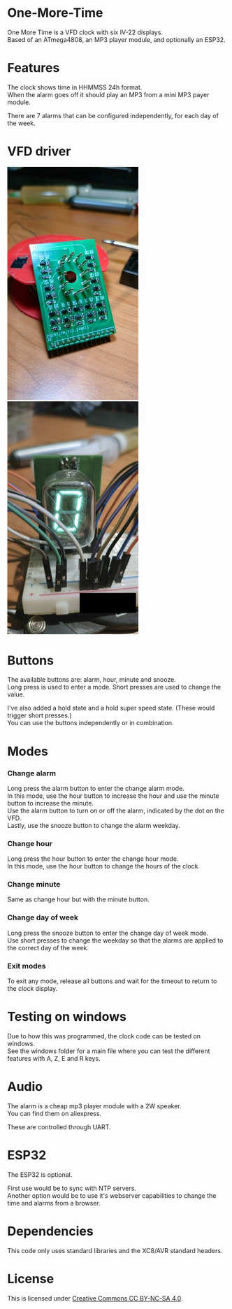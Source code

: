 # One-More-Time
One More Time is a VFD clock with six IV-22 displays.  
Based of an ATmega4808, an MP3 player module, and optionally an ESP32.  

# Features
The clock shows time in HHMMSS 24h format.  
When the alarm goes off it should play an MP3 from a mini MP3 payer module.  

There are 7 alarms that can be configured independently, for each day of the week.  

# VFD driver
<img src="https://github.com/pyroesp/One-More-Time/raw/main/img/vfd_driver.jpg" width="300"/>  
<img src="https://github.com/pyroesp/One-More-Time/raw/main/img/vfd_disp_0.jpg" width="300"/>  

# Buttons
The available buttons are: alarm, hour, minute and snooze.  
Long press is used to enter a mode. Short presses are used to change the value.  

I've also added a hold state and a hold super speed state. (These would trigger short presses.)  
You can use the buttons independently or in combination.  

# Modes
### Change alarm 
Long press the alarm button to enter the change alarm mode.  
In this mode, use the hour button to increase the hour and use the minute button to increase the minute.  
Use the alarm button to turn on or off the alarm, indicated by the dot on the VFD.  
Lastly, use the snooze button to change the alarm weekday.  

### Change hour
Long press the hour button to enter the change hour mode.  
In this mode, use the hour button to change the hours of the clock.  

### Change minute
Same as change hour but with the minute button.  

### Change day of week
Long press the snooze button to enter the change day of week mode.  
Use short presses to change the weekday so that the alarms are applied to the correct day of the week.  

### Exit modes
To exit any mode, release all buttons and wait for the timeout to return to the clock display.  

# Testing on windows
Due to how this was programmed, the clock code can be tested on windows.  
See the windows folder for a main file where you can test the different features with A, Z, E and R keys.  

# Audio
The alarm is a cheap mp3 player module with a 2W speaker.  
You can find them on aliexpress.  

These are controlled through UART.  

# ESP32
The ESP32 is optional.  

First use would be to sync with NTP servers.  
Another option would be to use it's webserver capabilities to change the time and alarms from a browser.  

# Dependencies
This code only uses standard libraries and the XC8/AVR standard headers.  

# License
This is licensed under [Creative Commons CC BY-NC-SA 4.0](https://creativecommons.org/licenses/by-nc-sa/4.0/).  
